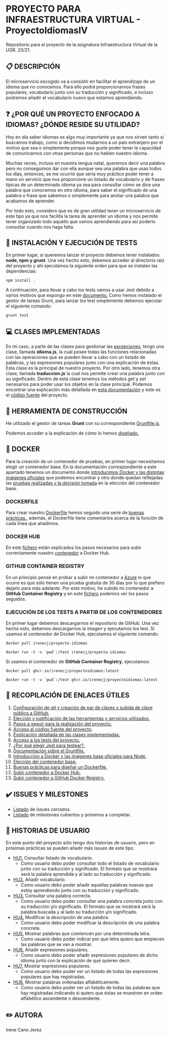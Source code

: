 # PROYECTO PARA INFRAESTRUCTURA VIRTUAL - ProyectoIdiomasIV
Repositorio para el proyecto de la asignatura Infraestructura Virtual de la UGR. 20/21.


## :clipboard: DESCRIPCIÓN
 El microservicio escogido va a consistir en facilitar el aprendizaje de un idioma que no conocemos. Para ello podrá proporcionarnos frases populares, vocabulario junto con su traducción y significado, e incluso podremos añadir el vocabulario nuevo que estamos aprendiendo.

 ## :question: ¿POR QUÉ UN PROYECTO ENFOCADO A IDIOMAS? ¿DÓNDE RESIDE SU UTILIDAD?
 Hoy en día saber idiomas es algo muy importante ya que nos sirven tanto si buscamos trabajo, como si decidimos mudarnos a un país extranjero por el motivo que sea o simplemente porque nos guste poder tener la capacidad de comunicarnos con otras personas que no hablen nuestro idioma.

 Muchas veces, incluso en nuestra lengua natal, queremos decir una palabra pero no conseguimos dar con ella aunque sea una palabra que usas todos los días, entonces, se me ocurrió que sería muy práctico poder tener a mano un servicio que nos proporcione un listado de vocabulario y de frases típicas de un determinado idioma ya sea para consultar cómo se dice una palabra que conocemos en otro idioma, para saber el significado de una palabra o frase que sabemos o simplemente para anotar una palabra que acabamos de aprender.

 Por todo esto, considero que es de gran utilidad tener un microservicio de este tipo ya que nos facilita la tarea de aprender un idioma y nos permite tener organizado todo aquello que vamos aprendiendo para así poderlo consultar cuando nos haga falta.

## :mag_right: INSTALACIÓN Y EJECUCIÓN DE TESTS
En primer lugar, si queremos lanzar el proyecto debemos tener instalados **node, npm y grunt**. Una vez hecho esto, debemos acceder al directorio raíz del proyecto y ahí ejecutamos la siguiente orden para que se instalen las dependencias:
~~~
npm install .
~~~

A continuación, para llevar a cabo los tests vamos a usar Jest debido a varios motivos que expongo en este [documento.](https://github.com/irenecj/ProyectoIdiomasIV/blob/master/docs/test-jest.md)
Como hemos instalado el gestor de tareas Grunt, para lanzar los test simplemente debemos ejecutar el siguiente comando:
~~~
grunt test
~~~

## :computer: CLASES IMPLEMENTADAS
En mi caso, a parte de las clases para gestionar las [excepciones](https://github.com/irenecj/proyecto-idiomas/tree/master/src/excepciones), tengo una clase, llamada **idioma.js**, la cual posee todas las funciones relacionadas con las operaciones que se pueden llevar a cabo con un listado de palabras, y las expresiones populares junto con una explicación de éstas. Esta clase es la principal de nuestro proyecto.
Por otro lado, tenemos otra clase, llamada **traduccion.js** la cual nos permite crear una palabra junto con su significado. Dentro de esta clase tenemos los métodos *get* y *set* necesarios para poder usar los objetos en la clase principal.
Podemos encontrar una explicación más detallada en [esta documentación](https://github.com/irenecj/ProyectoIdiomasIV/blob/master/docs/idioma-traduccion.md) y este es el [código fuente](https://github.com/irenecj/ProyectoIdiomasIV/tree/master/src) del proyecto.


## :wrench: HERRAMIENTA DE CONSTRUCCIÓN
He utilizado el gestor de tareas **Grunt** con su correspondiente [Gruntfile.js](https://github.com/irenecj/ProyectoIdiomasIV/blob/master/Gruntfile.js).

Podemos acceder a la explicación de cómo lo hemos [diseñado.](https://github.com/irenecj/proyecto-idiomas/blob/master/docs/gruntfile-docu.md)

## :whale2: DOCKER
Para la creación de un contenedor de pruebas, en primer lugar necesitamos elegir un contenedor base.
En la documentación correspondiente a este apartado tenemos un documento donde [introducimos Docker y las distintas imágenes oficiales](https://github.com/irenecj/ProyectoIdiomasIV/blob/master/docs/intro-Docker.md) que podemos encontrar y otro donde quedan reflejadas las [pruebas realizadas y la decisión tomada](https://github.com/irenecj/ProyectoIdiomasIV/blob/master/docs/pruebas-docker.md) en la elección del contenedor base.

### DOCKERFILE
Para crear nuestro [Dockerfile](https://github.com/irenecj/ProyectoIdiomasIV/blob/master/Dockerfile) hemos seguido una serie de [buenas prácticas.](https://github.com/irenecj/ProyectoIdiomasIV/blob/master/docs/buenas-practicas-docker.md), además, el Dockerfile tiene comentarios acerca de la función de cada línea que añadimos.

### DOCKER HUB
En este [fichero](https://github.com/irenecj/ProyectoIdiomasIV/blob/master/docs/docker-hub.md) están explicados los pasos necesarios para subir correctamente nuestro [contenedor](https://hub.docker.com/r/irenecj/proyectoidiomasiv) a Docker Hub.

### GITHUB CONTAINER REGISTRY
En un principio pensé en probar a subir mi contenedor a [Azure](https://azure.microsoft.com/es-es/) lo que ocurre es que sólo tienen una prueba gratuita de 30 días por lo que prefiero dejarlo para más adelante. Por este motivo, he subido mi contenedor a **GitHub Container Registry** y en este [fichero](https://github.com/irenecj/ProyectoIdiomasIV/blob/master/docs/github-container-registry.md) podemos ver los pasos seguidos.

### EJECUCIÓN DE LOS TESTS A PARTIR DE LOS CONTENEDORES
En primer lugar debemos descargarnos el repositorio de GitHub.
Una vez hecho esto, debemos descargarnos la imagen y ejecutamos los test. Si usamos el contenedor de Docker Hub, ejecutamos el siguiente comando:
~~~
docker pull irenecj/proyecto-idiomas

docker run -t -v `pwd`:/test irenecj/proyecto-idiomas
~~~
Si usamos el contenedor de **GitHub Container Registry**, ejecutamos:
~~~
docker pull ghcr.io/irenecj/proyectoidiomas:latest

docker run -t -v `pwd`:/test ghcr.io/irenecj/proyectoidiomas:latest
~~~

## :closed_book: RECOPILACIÓN DE ENLACES ÚTILES
1.  [Configuración de git y creación de par de claves y subida de clave pública a GitHub.](https://github.com/irenecj/ProyectoIdiomasIV/blob/master/docs/config.md)
2. [Elección y justificación de las herramientas y servicios utilizados.](https://github.com/irenecj/ProyectoIdiomasIV/blob/master/docs/herramientas.md)
3. [Pasos a seguir para la realización del proyecto.](https://github.com/irenecj/ProyectoIdiomasIV/blob/master/docs/pasos.md)
4. [Acceso al código fuente del proyecto](https://github.com/irenecj/ProyectoIdiomasIV/tree/master/src).
5. [Explicación detallada de las clases implementadas.](https://github.com/irenecj/ProyectoIdiomasIV/blob/master/docs/idioma-traduccion.md)
6. [Acceso a los tests del proyecto.](https://github.com/irenecj/ProyectoIdiomasIV/tree/master/tests)
7. [¿Por qué elegir Jest para testear?.](https://github.com/irenecj/ProyectoIdiomasIV/blob/master/docs/test-jest.md)
8. [Documentación sobre el Gruntfile.](https://github.com/irenecj/proyecto-idiomas/blob/master/docs/gruntfile-docu.md)
9. [Introducción a Docker y las imágenes base oficiales para Node.](https://github.com/irenecj/ProyectoIdiomasIV/blob/master/docs/intro-Docker.md)
10. [Elección del contenedor base.](https://github.com/irenecj/ProyectoIdiomasIV/blob/master/docs/pruebas-docker.md)
11. [Buenas prácticas para diseñar un Dockerfile.](https://github.com/irenecj/ProyectoIdiomasIV/blob/master/docs/buenas-practicas-docker.md)
12. [Subir contenedor a Docker Hub.](https://github.com/irenecj/ProyectoIdiomasIV/blob/master/docs/docker-hub.md)
13. [Subir contenedor a GitHub Docker Registry.](https://github.com/irenecj/ProyectoIdiomasIV/blob/master/docs/github-container-registry.md)

## :heavy_check_mark: ISSUES Y MILESTONES
- [Listado](https://github.com/irenecj/ProyectoIdiomasIV/issues?q=is%3Aissue+is%3Aclosed) de issues cerrados.
- [Listado](https://github.com/irenecj/ProyectoIdiomasIV/milestones) de milestones cubiertos y próximos a completar.

## :page_facing_up: HISTORIAS DE USUARIO
En este punto del proyecto sólo tengo dos historias de usuario, pero en próximas prácticas se pueden añadir más issues de este tipo.
- [HU1.](https://github.com/irenecj/ProyectoIdiomasIV/issues/6) Consultar listado de vocabulario.
  * Como usuario debo poder consultar todo el listado de vocabulario junto con su traducción y significado. El formato que se mostrará será la palabra aprendida y al lado su traducción y significado.
- [HU2.](https://github.com/irenecj/ProyectoIdiomasIV/issues/7) Añadir vocabulario.
  * Como usuario debo poder añadir aquellas palabras nuevas que estoy aprendiendo junto con su traducción y significado.
- [HU3.](https://github.com/irenecj/ProyectoIdiomasIV/issues/17) Consultar una palabra correcta.
  * Como usuario debo poder consultar una palabra concreta junto con su traducción y/o significado. El formato que se mostrará será la palabra buscada y al lado su traducción y/o significado.
- [HU4.](https://github.com/irenecj/ProyectoIdiomasIV/issues/18) Modificar la descripción de una palabra.
  * Como usuario debo poder modificar la descripción de una palabra concreta.
- [HU5.](https://github.com/irenecj/ProyectoIdiomasIV/issues/20) Mostrar palabras que comiencen por una determinada letra.
  * Como usuario debo poder indicar por que letra quiero que empiecen las palabras que se van a mostrar.
- [HU6.](https://github.com/irenecj/ProyectoIdiomasIV/issues/21) Añadir expresiones populares.
  * Como usuario debo poder añadir expresiones populares de dicho idioma junto con la explicación de qué quieren decir.
- [HU7.](https://github.com/irenecj/ProyectoIdiomasIV/issues/22) Mostrar expresiones populares.
  * Como usuario debo poder ver un listado de todas las expresiones populares que hay registradas.
- [HU8.](https://github.com/irenecj/ProyectoIdiomasIV/issues/25) Mostrar palabras ordenadas alfabéticamente.
  * Como usuario debo poder ver un listado de todas las palabras que hay registradas indicando si quiero que éstas se muestren en orden alfabético ascendente o descendente.


## :pencil2: AUTORA
Irene Cano Jerez
